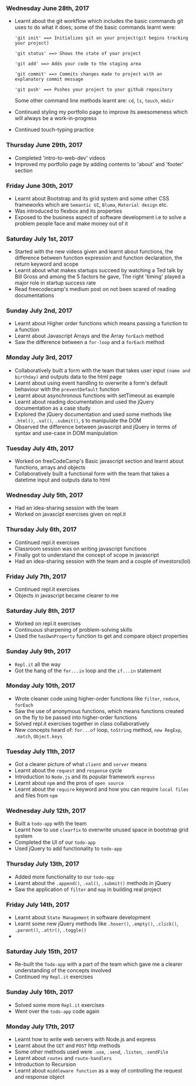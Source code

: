 ### Wednesday June 28th, 2017

* Learnt about the git workflow which includes the basic commands git uses to do what it does; some of the basic commands learnt were:

      'git init' ==> Initializes git on your project(git begins tracking your project) 

      'git status' ==> Shows the state of your project

      'git add' ==> Adds your code to the staging area

      'git commit' ==> Commits changes made to project with an explanatory commit message

      'git push' ==> Pushes your project to your github repository

  Some other command line methods learnt are: `cd`, `ls`, `touch`, `mkdir`
* Continued styling my portfolio page to improve its awesomeness which will always be a work-in-progress
* Continued touch-typing practice 

### Thursday June 29th, 2017

* Completed 'intro-to-web-dev' videos
* Improved my portfolio page by adding contents to 'about' and 'footer' section

### Friday June 30th, 2017

* Learnt about Bootstrap and its grid system and some other CSS frameworks which are `Semantic UI`, `Bluma`, `Material design` etc.
* Was introduced to flexbox and its properties
* Exposed to the business aspect of software development i.e to solve a problem people face and make money out of it

### Saturday July 1st, 2017

* Started with the new videos given and learnt about functions, the difference between function expression and function declaration, the return keyword and scope
* Learnt about what makes startups succeed by watching a Ted talk by Bill Gross and among the 5 factors he gave, The right 'timing' played a major role in startup success rate 
* Read freecodecamp's medium post on not been scared of reading documentations

### Sunday July 2nd, 2017

* Learnt about Higher order functions which means passing a function to a function
* Learnt about Javascript Arrays and the Array `forEach` method
* Saw the difference between a `for-loop` and a `forEach` method

### Monday July 3rd, 2017

* Collaboratively built a form with the team that takes user input `(name and birthday)` and outputs data to the html page 
* Learnt about using event handling to overwrite a form's default behaviour with the `preventDefault` function
* Learnt about asynchronous functions with setTimeout as example
* Learnt about reading documentation and used the jQuery documentation as a case study 
* Explored the jQuery documentation and used some methods like `.html()`, `.val()`, `.submit()`, `$` to manipulate the DOM
* Observed the difference between javascript and jQuery in terms of syntax and use-case in DOM manipulation

### Tuesday July 4th, 2017

* Worked on freeCodeCamp's Basic javascript section and learnt about functions, arrays and objects
* Collaboratively built a functional form with the team that takes a datetime input and outputs data to html 

### Wednesday July 5th, 2017

* Had an idea-sharing session with the team
* Worked on javascipt exercises given on repl.it

### Thursday July 6th, 2017

* Continued repl.it exercises
* Classroom session was on writing javascript functions
* Finally got to understand the concept of scope in javascript
* Had an idea-sharing session with the team and a couple of investors(lol)

### Friday July 7th, 2017

* Continued repl.it exercises
* Objects in javascript became clearer to me

### Saturday July 8th, 2017

* Worked on repl.it exercises
* Continuous sharpening of problem-solving skills
* Used the `hasOwnProperty` function to get and compare object properties


### Sunday July 9th, 2017

* `Repl.it` all the way
* Got the hang of the `for...in` loop and the `if...in` statement

### Monday July 10th, 2017

* Wrote cleaner code using higher-order functions like `filter`, `reduce`, `forEach`
* Saw the use of anonymous functions, which means functions created on the fly to be passed into higher-order functions
* Solved repl.it exercises together in class collaboratively 
* New concepts heard of: `for...of` loop, `toString` method, `new RegExp`, `.match`, `Object.keys`  

### Tuesday July 11th, 2017

* Got a clearer picture of what `client` and `server` means
* Learnt about the `request` and `response` cycle
* Introduction to `Node.js` and its popular framework `express`
* Learnt about `npm` and the pros of `open source`
* Learnt about the `require` keyword and how you can require `local files` and files from `npm`

### Wednesday July 12th, 2017

* Built a `todo-app` with the team
* Learnt how to use `clearfix` to overwrite unused space in bootstrap grid system
* Completed the UI of our `todo-app`
* Used jQuery to add functionality to `todo-app`

### Thursday July 13th, 2017

* Added more functionality to our `todo-app`
* Learnt about the `.append()`, `.val()`, `.submit()` methods in jQuery
* Saw the application of `filter` and `map` in building real project

### Friday July 14th, 2017

* Learnt about `State Management` in software development
* Learnt some new jQuery methods like `.hover()`, `.empty()`, `.click()`, `.parent()`, `.attr()`, `.toggle()`
* 

### Saturday July 15th, 2017

* Re-built the `Todo-app` with a part of the team which gave me a clearer understanding of the concepts involved
* Continued my `Repl.it` exercises

### Sunday July 16th, 2017

* Solved some more `Repl.it` exercises
* Went over the `todo-app` code again

### Monday July 17th, 2017

* Learnt how to write web servers with Node.js and express
* Learnt about the `GET` and `POST` http methods 
* Some other methods used were `.use`, `.send`, `.listen`, `.sendFile`
* Learnt about `routes` and `route-handlers` 
* Introduction to Recursion
* Learnt about `middleware function` as a way of controlling the request and response object
